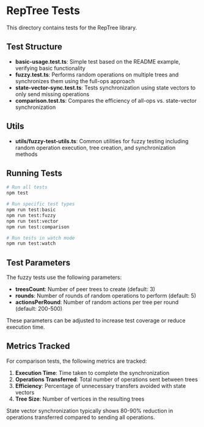 # RepTree Tests

This directory contains tests for the RepTree library.

## Test Structure

- **basic-usage.test.ts**: Simple test based on the README example, verifying basic functionality
- **fuzzy.test.ts**: Performs random operations on multiple trees and synchronizes them using the full-ops approach
- **state-vector-sync.test.ts**: Tests synchronization using state vectors to only send missing operations
- **comparison.test.ts**: Compares the efficiency of all-ops vs. state-vector synchronization

## Utils

- **utils/fuzzy-test-utils.ts**: Common utilities for fuzzy testing including random operation execution, tree creation, and synchronization methods

## Running Tests

```bash
# Run all tests
npm test

# Run specific test types
npm run test:basic
npm run test:fuzzy
npm run test:vector
npm run test:comparison

# Run tests in watch mode
npm run test:watch
```

## Test Parameters

The fuzzy tests use the following parameters:

- **treesCount**: Number of peer trees to create (default: 3)
- **rounds**: Number of rounds of random operations to perform (default: 5)
- **actionsPerRound**: Number of random actions per tree per round (default: 200-500)

These parameters can be adjusted to increase test coverage or reduce execution time.

## Metrics Tracked

For comparison tests, the following metrics are tracked:

1. **Execution Time**: Time taken to complete the synchronization
2. **Operations Transferred**: Total number of operations sent between trees
3. **Efficiency**: Percentage of unnecessary transfers avoided with state vectors
4. **Tree Size**: Number of vertices in the resulting trees

State vector synchronization typically shows 80-90% reduction in operations transferred compared to sending all operations. 
